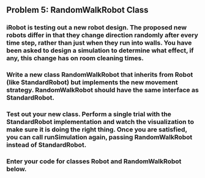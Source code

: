 ## Problem 5: RandomWalkRobot Class
### iRobot is testing out a new robot design. The proposed new robots differ in that they change direction randomly after every time step, rather than just when they run into walls. You have been asked to design a simulation to determine what effect, if any, this change has on room cleaning times.

### Write a new class RandomWalkRobot that inherits from Robot (like StandardRobot) but implements the new movement strategy. RandomWalkRobot should have the same interface as StandardRobot.

### Test out your new class. Perform a single trial with the StandardRobot implementation and watch the visualization to make sure it is doing the right thing. Once you are satisfied, you can call runSimulation again, passing RandomWalkRobot instead of StandardRobot.

### Enter your code for classes Robot and RandomWalkRobot below.

```py

```
